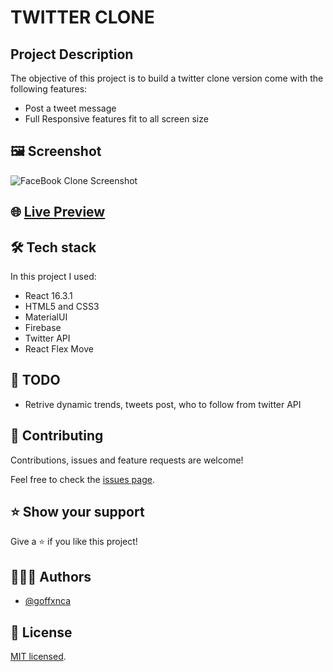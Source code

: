 # TWITTER CLONE

## Project Description

The objective of this project is to build a twitter clone version come with the following features:

- Post a tweet message
- Full Responsive features fit to all screen size

## 🖼️ Screenshot

![FaceBook Clone Screenshot](./docs/facebook-clone-animate.gif)

## 🌐 [Live Preview](https://twitter-clone-50729.web.app/)

## 🛠️ Tech stack

In this project I used:

- React 16.3.1
- HTML5 and CSS3
- MaterialUI
- Firebase
- Twitter API
- React Flex Move

## 🧾 TODO

- Retrive dynamic trends, tweets post, who to follow from twitter API

## 🤝 Contributing

Contributions, issues and feature requests are welcome!

Feel free to check the [issues page](../../issues).

## ⭐️ Show your support

Give a ⭐️ if you like this project!

## 👨🏽‍💻 Authors

- [@goffxnca](https://github.com/goffxnca/)

## 📝 License

[MIT licensed](./LICENSE).
